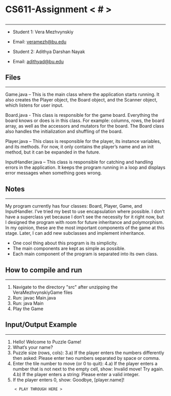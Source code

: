 # CS611-Assignment < # >
## <Slide Puzzle>
---------------------------------------------------------------------------
- Student 1: Vera Mezhvynskiy
- Email: veramezh@bu.edu

- Student 2: Adithya Darshan Nayak
- Email: adithyad@bu.edu

## Files
---------------------------------------------------------------------------
Game.java – This is the main class where the application starts running.
            It also creates the Player object, the Board object, and the Scanner object, which listens for user input.


Board.java - This class is responsible for the game board. Everything the board knows or does is in this class.
            For example: columns, rows, the board array, as well as the accessors and mutators for the board.
            The Board class also handles the initialization and shuffling of the board.


Player.java – This class is responsible for the player, its instance variables, and its methods.
               For now, it only contains the player’s name and an init method, but it can be expanded in the future.


InputHandler.java – This class is responsible for catching and handling errors in the application.
                    It keeps the program running in a loop and displays error messages when something goes wrong.


## Notes
---------------------------------------------------------------------------
My program currently has four classes: Board, Player, Game, and InputHandler. I’ve tried my best to use encapsulation where possible.
I don’t have a superclass yet because I don’t see the necessity for it right now, but I designed the program with room for future inheritance and polymorphism.
In my opinion, these are the most important components of the game at this stage. Later, I can add new subclasses and implement inheritance.

- One cool thing about this program is its simplicity.
- The main components are kept as simple as possible.
- Each main component of the program is separated into its own class.


## How to compile and run
---------------------------------------------------------------------------
1. Navigate to the directory "src" after unzipping the VeraMezhvynskiyGame files
2. Run: javac Main.java
3. Run: java Main
4. Play the Game


## Input/Output Example
---------------------------------------------------------------------------
1. Hello! Welcome to Puzzle Game!
2. What’s your name?
3. Puzzle size (rows, cols):
3.a) If the player enters the numbers differently then asked: Please enter two numbers separated by space or comma.
4. Enter the tile number to move (or 0 to quit):
4.a) If the player enters a number that is not next to the empty cell, show: Invalid move! Try again.
4.b) If the player enters a string: Please enter a valid integer.
5. If the player enters 0, show: Goodbye, [player.name]!

```
    < PLAY THROUGH HERE >
```
